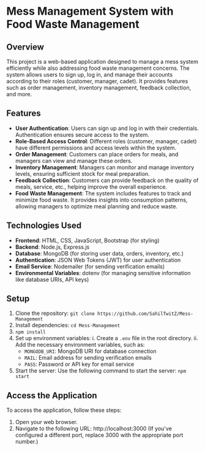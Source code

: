 # Mess Management System with Food Waste Management

## Overview
This project is a web-based application designed to manage a mess system efficiently while also addressing food waste management concerns. The system allows users to sign up, log in, and manage their accounts according to their roles (customer, manager, cadet). It provides features such as order management, inventory management, feedback collection, and more.

## Features
- **User Authentication**: Users can sign up and log in with their credentials. Authentication ensures secure access to the system. 
- **Role-Based Access Control**: Different roles (customer, manager, cadet) have different permissions and access levels within the system.
- **Order Management**: Customers can place orders for meals, and managers can view and manage these orders.
- **Inventory Management**: Managers can monitor and manage inventory levels, ensuring sufficient stock for meal preparation.
- **Feedback Collection**: Customers can provide feedback on the quality of meals, service, etc., helping improve the overall experience.
- **Food Waste Management**: The system includes features to track and minimize food waste. It provides insights into consumption patterns, allowing managers to optimize meal planning and reduce waste.

## Technologies Used
- **Frontend**: HTML, CSS, JavaScript, Bootstrap (for styling)
- **Backend**: Node.js, Express.js
- **Database**: MongoDB (for storing user data, orders, inventory, etc.)
- **Authentication**: JSON Web Tokens (JWT) for user authentication
- **Email Service**: Nodemailer (for sending verification emails)
- **Environmental Variables**: dotenv (for managing sensitive information like database URIs, API keys)

## Setup
1. Clone the repository: `git clone https://github.com/SahilTwitZ/Mess-Management`
2. Install dependencies: `cd Mess-Management`
3. `npm install`
4. Set up environment variables:
  i. Create a `.env` file in the root directory.
  ii. Add the necessary environment variables, such as:
     - `MONGODB_URI`: MongoDB URI for database connection
     - `MAIL`: Email address for sending verification emails
     - `PASS`: Password or API key for email service
5. Start the server: Use the following command to start the server: `npm start`

## Access the Application
To access the application, follow these steps:
1. Open your web browser.
2. Navigate to the following URL: http://localhost:3000
(If you've configured a different port, replace 3000 with the appropriate port number.)
